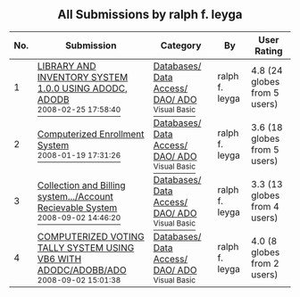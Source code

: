 ﻿<div align="center">

## All Submissions by ralph f\. leyga

</div>

No.  | Submission | Category | By   | User Rating
---- | ---------- | -------- | ---- | -----------
1 | [LIBRARY AND INVENTORY SYSTEM 1\.0\.0 USING ADODC, ADODB<br /><sup>2008-02-25 17:58:40</sup>](https://github.com/Planet-Source-Code/ralph-f-leyga-library-and-inventory-system-1-0-0-using-adodc-adodb__1-71046) | [Databases/ Data Access/ DAO/ ADO<br /><sup>Visual Basic</sup>](../ByCategory/databases-data-access-dao-ado__1-6.md) | ralph f\. leyga | 4.8 (24 globes from 5 users)
2 | [Computerized Enrollment System<br /><sup>2008-01-19 17:31:26</sup>](https://github.com/Planet-Source-Code/ralph-f-leyga-computerized-enrollment-system__1-70089) | [Databases/ Data Access/ DAO/ ADO<br /><sup>Visual Basic</sup>](../ByCategory/databases-data-access-dao-ado__1-6.md) | ralph f\. leyga | 3.6 (18 globes from 5 users)
3 | [Collection and Billing system\.\.\./Account Recievable System<br /><sup>2008-09-02 14:46:20</sup>](https://github.com/Planet-Source-Code/ralph-f-leyga-collection-and-billing-system-account-recievable-system__1-71043) | [Databases/ Data Access/ DAO/ ADO<br /><sup>Visual Basic</sup>](../ByCategory/databases-data-access-dao-ado__1-6.md) | ralph f\. leyga | 3.3 (13 globes from 4 users)
4 | [COMPUTERIZED VOTING TALLY SYSTEM USING VB6 WITH ADODC/ADOBB/ADO<br /><sup>2008-09-02 15:01:38</sup>](https://github.com/Planet-Source-Code/ralph-f-leyga-computerized-voting-tally-system-using-vb6-with-adodc-adobb-ado__1-71045) | [Databases/ Data Access/ DAO/ ADO<br /><sup>Visual Basic</sup>](../ByCategory/databases-data-access-dao-ado__1-6.md) | ralph f\. leyga | 4.0 (8 globes from 2 users)
